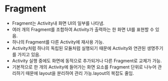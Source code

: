 Fragment
========
- Fragment는 Activity내 화면 UI의 일부를 나타냄.
- 여러 개의 Fragment를 조합하여 Activity가 출력하는 한 화면 UI를 표현할 수 있음.
- 하나의 Fragment를 다른 Activity에 재사용 가능.
- Activity처럼 하나의 독립된 모듈처럼 실행되기 때문에 Activity와 연관된 생명주기를 가지고 있음.
- Activity 실행 중에도 화면에 동적으로 추가되거나 다른 Fragment로 교체가 가능.
- 기본적으로 한 개의 Activity에 들어가는 화면 요소를 Fragment 단위로 나누어 관리하기 때문에 layout을 분리하여 관리 가능.layout의 복잡도 줄임.